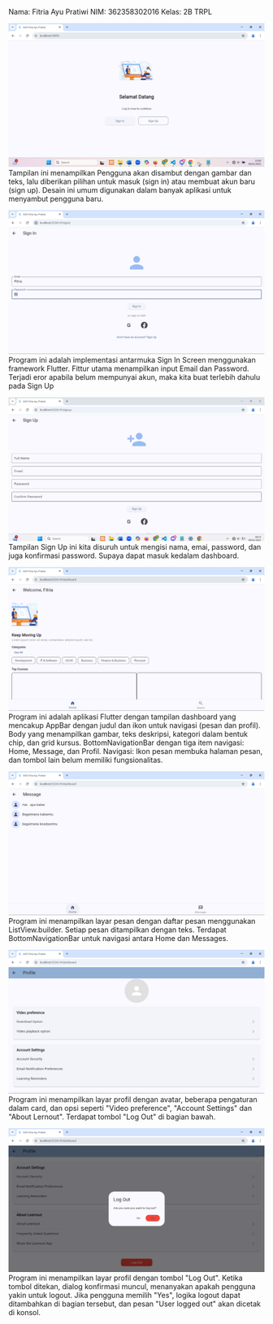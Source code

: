 Nama: Fitria Ayu Pratiwi
NIM: 362358302016
Kelas: 2B TRPL

![Halaman Utama](image.png)
Tampilan ini menampilkan Pengguna akan disambut dengan gambar dan teks, lalu diberikan pilihan untuk masuk (sign in) atau membuat akun baru (sign up). Desain ini umum digunakan dalam banyak aplikasi untuk menyambut pengguna baru.

![Sign In](image-6.png)
Program ini adalah implementasi antarmuka Sign In Screen menggunakan framework Flutter. Fittur utama menampilkan input Email dan Password. Terjadi eror apabila belum mempunyai akun, maka kita buat terlebih dahulu pada Sign Up

![Sign Up](image-2.png)
Tampilan Sign Up ini kita disuruh untuk mengisi nama, emai, password, dan juga konfirmasi password. Supaya dapat masuk kedalam dashboard.

![Dashboard](image-1.png)
Program ini adalah aplikasi Flutter dengan tampilan dashboard yang mencakup
AppBar dengan judul dan ikon untuk navigasi (pesan dan profil).
Body yang menampilkan gambar, teks deskripsi, kategori dalam bentuk chip, dan grid kursus.
BottomNavigationBar dengan tiga item navigasi: Home, Message, dan Profil.
Navigasi: Ikon pesan membuka halaman pesan, dan tombol lain belum memiliki fungsionalitas.

![Pesan](image-3.png)
Program ini menampilkan layar pesan dengan daftar pesan menggunakan ListView.builder. Setiap pesan ditampilkan dengan teks. Terdapat BottomNavigationBar untuk navigasi antara Home dan Messages.

![profile](image-5.png)
Program ini menampilkan layar profil dengan avatar, beberapa pengaturan dalam card, dan opsi seperti "Video preference", "Account Settings" dan "About Lernout". Terdapat tombol "Log Out" di bagian bawah.

![Logout](image-4.png)
Program ini menampilkan layar profil dengan tombol "Log Out". Ketika tombol ditekan, dialog konfirmasi muncul, menanyakan apakah pengguna yakin untuk logout. Jika pengguna memilih "Yes", logika logout dapat ditambahkan di bagian tersebut, dan pesan "User logged out" akan dicetak di konsol.
